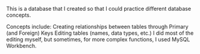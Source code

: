 This is a database that I created so that I could practice different database concepts.

Concepts include:
  Creating relationships between tables through Primary (and Foreign) Keys
  Editing tables (names, data types, etc.)
    I did most of the editing myself, but sometimes, for more complex functions, I used MySQL Workbench.

